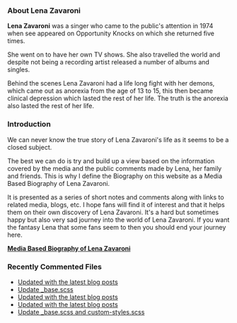 ### About Lena Zavaroni

<p><strong>Lena Zavaroni</strong> was a singer who came to the public's attention in 1974 when see appeared on Opportunity Knocks on which she returned five times.</p>

<p>She went on to have her own TV shows. She also travelled the world and despite not being a recording artist released a number of albums and singles.</p>

<p>Behind the scenes Lena Zavaroni had a life long fight with her demons, which came out as anorexia from the age of 13 to 15, this then became clinical depression which lasted the rest of her life. The truth is the anorexia also lasted the rest of her life.</p>

### Introduction

<p>We can never know the true story of Lena Zavaroni's life as it seems to be a closed subject.</p>

<p>The best we can do is try and build up a view based on the information covered by the media and the public comments made by Lena, her family and friends. This is why I define the Biography on this website as a Media Based Biography of Lena Zavaroni.</p>

<p>It is presented as a series of short notes and comments along with links to related media, blogs, etc. I hope fans will find it of interest and that it helps them on their own discovery of Lena Zavaroni. It's a hard but sometimes happy but also very sad journey into the world of Lena Zavaroni. If you want the fantasy Lena that some fans seem to then you should end your journey here.</p>

<a href="https://fanzoflenazavaroni.github.io/biography/lena-zavaroni/"><strong>Media Based Biography of Lena Zavaroni</strong></a>

### Recently Commented Files

<!-- BLOG-POST-LIST:START -->
- [Updated with the latest blog posts](https://github.com/FanzOfLenaZavaroni/fanzoflenazavaroni.github.io/commit/6e5ea3785c620ba9a75bc1aa102ce756064bb81a)
- [Update _base.scss](https://github.com/FanzOfLenaZavaroni/fanzoflenazavaroni.github.io/commit/7f1ee9e71856d76d4b0ff0f951c75cd12d87cd8c)
- [Updated with the latest blog posts](https://github.com/FanzOfLenaZavaroni/fanzoflenazavaroni.github.io/commit/52ad58c49080dafcaa5f2a9da763b5f8d14bffe7)
- [Updated with the latest blog posts](https://github.com/FanzOfLenaZavaroni/fanzoflenazavaroni.github.io/commit/dc067076b46c2e506a932c87f5b8db1c412e488f)
- [Update _base.scss and custom-styles.scss](https://github.com/FanzOfLenaZavaroni/fanzoflenazavaroni.github.io/commit/ba669e145f2013519c561a9c7fca9c5ce48910b7)
<!-- BLOG-POST-LIST:END -->
